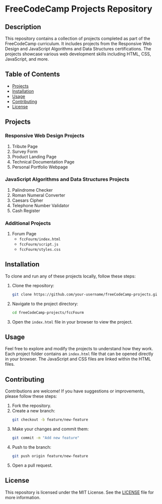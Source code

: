 # FreeCodeCamp Projects Repository

## Description
This repository contains a collection of projects completed as part of the FreeCodeCamp curriculum. It includes projects from the Responsive Web Design and JavaScript Algorithms and Data Structures certifications. The projects showcase various web development skills including HTML, CSS, JavaScript, and more.

## Table of Contents
- [Projects](#projects)
- [Installation](#installation)
- [Usage](#usage)
- [Contributing](#contributing)
- [License](#license)

## Projects
### Responsive Web Design Projects
1. Tribute Page
2. Survey Form
3. Product Landing Page
4. Technical Documentation Page
5. Personal Portfolio Webpage

### JavaScript Algorithms and Data Structures Projects
1. Palindrome Checker
2. Roman Numeral Converter
3. Caesars Cipher
4. Telephone Number Validator
5. Cash Register

### Additional Projects
1. Forum Page
   - `fccFourm/index.html`
   - `fccFourm/script.js`
   - `fccFourm/styles.css`

## Installation
To clone and run any of these projects locally, follow these steps:

1. Clone the repository:
    ```bash
    git clone https://github.com/your-username/freeCodeCamp-projects.git
    ```
2. Navigate to the project directory:
    ```bash
    cd freeCodeCamp-projects/fccFourm
    ```
3. Open the `index.html` file in your browser to view the project.

## Usage
Feel free to explore and modify the projects to understand how they work. Each project folder contains an `index.html` file that can be opened directly in your browser. The JavaScript and CSS files are linked within the HTML files.

## Contributing
Contributions are welcome! If you have suggestions or improvements, please follow these steps:

1. Fork the repository.
2. Create a new branch:
    ```bash
    git checkout -b feature/new-feature
    ```
3. Make your changes and commit them:
    ```bash
    git commit -m "Add new feature"
    ```
4. Push to the branch:
    ```bash
    git push origin feature/new-feature
    ```
5. Open a pull request.

## License
This repository is licensed under the MIT License. See the [LICENSE](LICENSE) file for more information.
